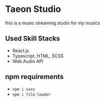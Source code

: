 # Taeon Studio

this is a music streaming studio for my musics

## Used Skill Stacks
- React.js
- Typescript, HTML, SCSS
- Web Audio API

## npm requirements
- `npm i sass`
- `npm i file-loader`
